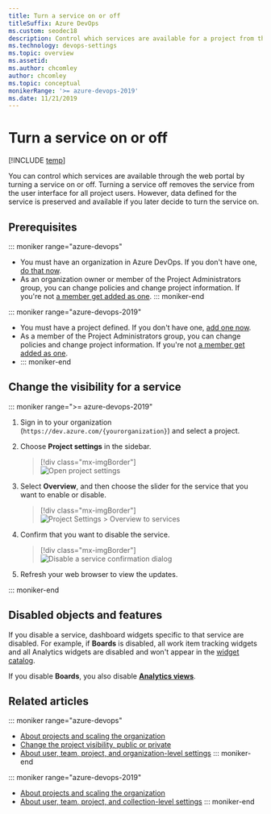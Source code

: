 ```yaml
---
title: Turn a service on or off
titleSuffix: Azure DevOps
ms.custom: seodec18
description: Control which services are available for a project from the web portal  
ms.technology: devops-settings
ms.topic: overview
ms.assetid: 
ms.author: chcomley
author: chcomley
ms.topic: conceptual
monikerRange: '>= azure-devops-2019'  
ms.date: 11/21/2019
---
```


# Turn a service on or off

[!INCLUDE [temp](../../includes/version-azure-devops.md)]

You can control which services are available through the web portal by turning a service on or off. Turning a service off removes the service from the user interface for all project users. However, data defined for the service is preserved and available if you later decide to turn the service on.

## Prerequisites

::: moniker range="azure-devops"

- You must have an organization in Azure DevOps. If you don't have one, [do that now](../../user-guide/sign-up-invite-teammates.md).
- As an organization owner or member of the Project Administrators group, you can change policies and change project information. If you're not [a member get added as one](../security/set-project-collection-level-permissions.md#project-level).
  ::: moniker-end

::: moniker range="azure-devops-2019"

- You must have a project defined. If you don't have one, [add one now](../projects/create-project.md).
- As a member of the Project Administrators group, you can change policies and change project information. If you're not [a member get added as one](../security/set-project-collection-level-permissions.md#project-level).
- ::: moniker-end

## Change the visibility for a service

::: moniker range=">= azure-devops-2019"

1. Sign in to your organization (`https://dev.azure.com/{yourorganization}`) and select a project.
2. Choose **Project settings** in the sidebar.

   > [!div class="mx-imgBorder"]  
   > ![Open project settings](../../media/settings/open-project-settings-vert-brn.png)

3. Select **Overview**, and then choose the slider for the service that you want to enable or disable.

   > [!div class="mx-imgBorder"]  
   > ![Project Settings > Overview to services](media/services/set-service-visibility.png)

4. Confirm that you want to disable the service.

   > [!div class="mx-imgBorder"]  
   > ![Disable a service confirmation dialog](media/services/remove-test-service.png)

5. Refresh your web browser to view the updates.

::: moniker-end

## Disabled objects and features

If you disable a service, dashboard widgets specific to that service are disabled. For example, if **Boards** is disabled, all work item tracking widgets and all Analytics widgets are disabled and won't appear in the [widget catalog](../../report/dashboards/widget-catalog.md).

If you disable **Boards**, you also disable [**Analytics views**](../../report/powerbi/what-are-analytics-views.md).

## Related articles

::: moniker range="azure-devops"

- [About projects and scaling the organization](../projects/about-projects.md)
- [Change the project visibility, public or private](../public/make-project-public.md)
- [About user, team, project, and organization-level settings](about-settings.md)
  ::: moniker-end

::: moniker range="azure-devops-2019"

- [About projects and scaling the organization](../projects/about-projects.md)
- [About user, team, project, and collection-level settings](about-settings.md)
  ::: moniker-end
